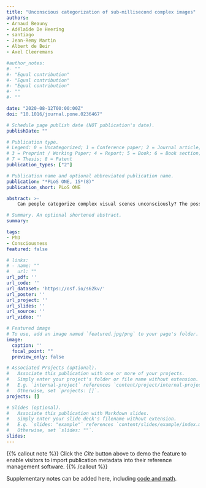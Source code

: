 ```yaml
---
title: "Unconscious categorization of sub-millisecond complex images"
authors:
- Arnaud Beauny
- Adélaïde De Heering
- santiago
- Jean-Remy Martin
- Albert de Beir
- Axel Cleeremans

#author_notes:
#- ""
#- "Equal contribution"
#- "Equal contribution"
#- "Equal contribution"
#- ""
#- ""

date: "2020-08-12T00:00:00Z"
doi: "10.1016/journal.pone.0236467"

# Schedule page publish date (NOT publication's date).
publishDate: ""

# Publication type.
# Legend: 0 = Uncategorized; 1 = Conference paper; 2 = Journal article;
# 3 = Preprint / Working Paper; 4 = Report; 5 = Book; 6 = Book section;
# 7 = Thesis; 8 = Patent
publication_types: ["2"]

# Publication name and optional abbreviated publication name.
publication: "*PLoS ONE, 15*(8)"
publication_short: PLoS ONE

abstract: >-
    Can people categorize complex visual scenes unconsciously? The possibility of unconscious perception remains controversial. Here, we addressed this question using psychophysical methods applied to unmasked visual stimuli presented for extremely short durations (in the μsec range) by means of a custom-built modern tachistoscope. Our experiment was composed of two phases. In the first phase, natural or urban scenes were either absent or present (for varying durations) on the tachistoscope screen, and participants were simply asked to evaluate their subjective perception using a 3-points scale (absence of stimulus, stimulus detection or stimulus identification). Participants’ responses were tracked by means of two staircases. The first psychometric function aimed at defining participants’ proportion of subjective detection responses (i.e., not having seen anything vs. having seen something without being able to identify it), while the second staircase tracked the proportion of subjective identification rates (i.e., being unaware of the stimulus’ category vs. being aware of it). In the second phase, the same participants performed an objective categorization task in which they had to decide, on each trial, whether the image was a natural vs. an urban scene. A third staircase was used in this phase so as to build a psychometric curve reflecting the objective categorization performance of each participant. In this second phase, participants also rated their subjective perception of each stimulus on every trial, exactly as in the first phase of the experiment. Our main result is that objective categorization performance, here assumed to reflect the contribution of both conscious and unconscious trials, cannot be explained based exclusively on conscious trials. This clearly suggests that the categorization of complex visual scenes is possible even when participants report being unable to consciously perceive the contents of the stimulus.

# Summary. An optional shortened abstract.
summary:

tags:
- PhD
- Consciousness
featured: false

# links:
# - name: ""
#   url: ""
url_pdf: ''
url_code: ''
url_dataset: 'https://osf.io/s62kv/'
url_poster: ''
url_project: ''
url_slides: ''
url_source: ''
url_video: ''

# Featured image
# To use, add an image named `featured.jpg/png` to your page's folder. 
image:
  caption: ''
  focal_point: ""
  preview_only: false

# Associated Projects (optional).
#   Associate this publication with one or more of your projects.
#   Simply enter your project's folder or file name without extension.
#   E.g. `internal-project` references `content/project/internal-project/index.md`.
#   Otherwise, set `projects: []`.
projects: []

# Slides (optional).
#   Associate this publication with Markdown slides.
#   Simply enter your slide deck's filename without extension.
#   E.g. `slides: "example"` references `content/slides/example/index.md`.
#   Otherwise, set `slides: ""`.
slides:
---
```


{{% callout note %}}
Click the *Cite* button above to demo the feature to enable visitors to import publication metadata into their reference management software.
{{% /callout %}}

Supplementary notes can be added here, including [code and math](https://sourcethemes.com/academic/docs/writing-markdown-latex/).